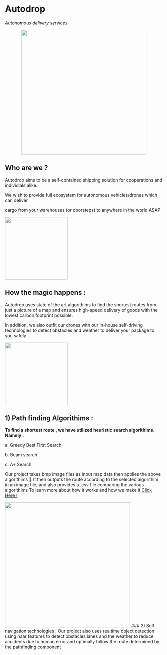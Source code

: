 # Autodrop 
<i>Autonomous delivery services</i>
<p align="center">
<img src="https://user-images.githubusercontent.com/54982599/159121289-e77ab694-41bb-4516-9603-417fd9280779.jpg" width="400">
</p>

## Who are we ?
Autodrop aims to be a self-contained shipping solution for cooperations and individials alike.

We wish to provide full ecosystem for autonomous vehicles/drones which can deliver

cargo from your warehouses (or doorsteps) to anywhere in the world ASAP

<img src="https://user-images.githubusercontent.com/54982599/159128616-1b5e688e-f01a-4d27-aaa6-b64b289580a4.gif" width="200">

## How the magic happens :

Autodrop uses state of the art algorithims to find the shortest routes from just a picture of a map and ensures high-speed delivery of goods with the lowest carbon footprint possible.

In addition, we also outfit our drones with our in-house self-driving technologies to detect obstacles and weather to deliver your package to you safely .

<img src="https://user-images.githubusercontent.com/54982599/159148510-8995e0f9-5f5b-4f29-a8c8-33d6a12a2d7e.gif" width="200">
 
 ## 1) Path finding Algorithims :
 
 __To find a shortest route , we have utilized heuristic search algorithims. Namely :__
 
a. Greedy Best First Search

b. Beam search

c. A* Search

Our project takes bmp image files as input map data then applies the above algorithims 🤖
It then outputs the route according to the selected algorithim in an image file, and also provides a .csv file comparing the various algorithims
To learn more about how it works and how we make it 
[Click Here !](https://docs.google.com/document/d/1bnRQalu7MTwxiidt4lvWSDYPQ23E8UGK/edit?usp=sharing&ouid=114516522567240662437&rtpof=true&sd=true)

<img src="https://media.giphy.com/media/47EtjlHYFREM5Rznaf/giphy.gif" width="400">
   ### 2) Self navigation technologies :
Our project also uses realtime object detection using haar features to detect obstacles,lanes and the weather to reduce accidents due to human error
and optimally follow the route determined by the pathfinding component
